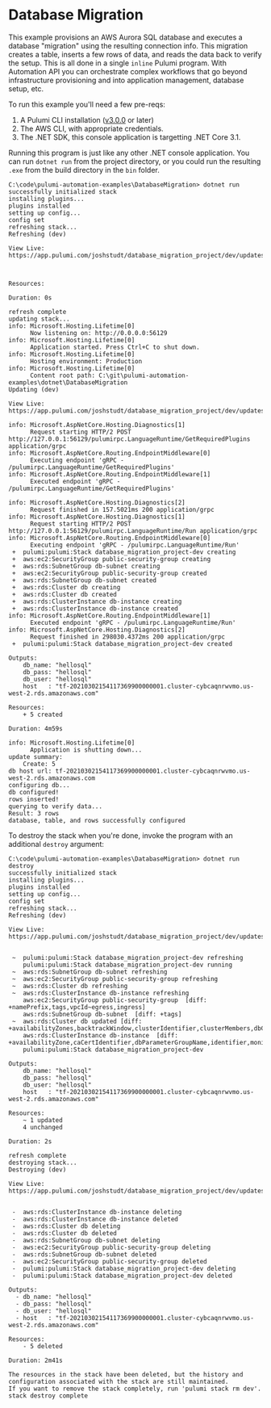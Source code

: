 # Database Migration

This example provisions an AWS Aurora SQL database and executes a database "migration" using the resulting connection info. This migration creates a table, inserts a few rows of data, and reads the data back to verify the setup. This is all done in a single `inline` Pulumi program. With Automation API you can orchestrate complex workflows that go beyond infrastructure provisioning and into application management, database setup, etc.

To run this example you'll need a few pre-reqs:
1. A Pulumi CLI installation ([v3.0.0](https://www.pulumi.com/docs/get-started/install/versions/) or later)
2. The AWS CLI, with appropriate credentials.
3. The .NET SDK, this console application is targetting .NET Core 3.1.

Running this program is just like any other .NET console application. You can run `dotnet run` from the project directory, or you could run the resulting `.exe` from the build directory in the `bin` folder.

```shell
C:\code\pulumi-automation-examples\DatabaseMigration> dotnet run
successfully initialized stack
installing plugins...
plugins installed
setting up config...
config set
refreshing stack...
Refreshing (dev)

View Live: https://app.pulumi.com/joshstudt/database_migration_project/dev/updates/17



Resources:

Duration: 0s

refresh complete
updating stack...
info: Microsoft.Hosting.Lifetime[0]
      Now listening on: http://0.0.0.0:56129
info: Microsoft.Hosting.Lifetime[0]
      Application started. Press Ctrl+C to shut down.
info: Microsoft.Hosting.Lifetime[0]
      Hosting environment: Production
info: Microsoft.Hosting.Lifetime[0]
      Content root path: C:\git\pulumi-automation-examples\dotnet\DatabaseMigration
Updating (dev)

View Live: https://app.pulumi.com/joshstudt/database_migration_project/dev/updates/18

info: Microsoft.AspNetCore.Hosting.Diagnostics[1]
      Request starting HTTP/2 POST http://127.0.0.1:56129/pulumirpc.LanguageRuntime/GetRequiredPlugins application/grpc
info: Microsoft.AspNetCore.Routing.EndpointMiddleware[0]
      Executing endpoint 'gRPC - /pulumirpc.LanguageRuntime/GetRequiredPlugins'
info: Microsoft.AspNetCore.Routing.EndpointMiddleware[1]
      Executed endpoint 'gRPC - /pulumirpc.LanguageRuntime/GetRequiredPlugins'

info: Microsoft.AspNetCore.Hosting.Diagnostics[2]
      Request finished in 157.5021ms 200 application/grpc
info: Microsoft.AspNetCore.Hosting.Diagnostics[1]
      Request starting HTTP/2 POST http://127.0.0.1:56129/pulumirpc.LanguageRuntime/Run application/grpc
info: Microsoft.AspNetCore.Routing.EndpointMiddleware[0]
      Executing endpoint 'gRPC - /pulumirpc.LanguageRuntime/Run'
 +  pulumi:pulumi:Stack database_migration_project-dev creating
 +  aws:ec2:SecurityGroup public-security-group creating
 +  aws:rds:SubnetGroup db-subnet creating
 +  aws:ec2:SecurityGroup public-security-group created
 +  aws:rds:SubnetGroup db-subnet created
 +  aws:rds:Cluster db creating
 +  aws:rds:Cluster db created
 +  aws:rds:ClusterInstance db-instance creating
 +  aws:rds:ClusterInstance db-instance created
info: Microsoft.AspNetCore.Routing.EndpointMiddleware[1]
      Executed endpoint 'gRPC - /pulumirpc.LanguageRuntime/Run'
info: Microsoft.AspNetCore.Hosting.Diagnostics[2]
      Request finished in 298030.4372ms 200 application/grpc
 +  pulumi:pulumi:Stack database_migration_project-dev created

Outputs:
    db_name: "hellosql"
    db_pass: "hellosql"
    db_user: "hellosql"
    host   : "tf-20210302154117369900000001.cluster-cybcaqnrwvmo.us-west-2.rds.amazonaws.com"

Resources:
    + 5 created

Duration: 4m59s

info: Microsoft.Hosting.Lifetime[0]
      Application is shutting down...
update summary:
    Create: 5
db host url: tf-20210302154117369900000001.cluster-cybcaqnrwvmo.us-west-2.rds.amazonaws.com
configuring db...
db configured!
rows inserted!
querying to verify data...
Result: 3 rows
database, table, and rows successfully configured
```

To destroy the stack when you're done, invoke the program with an additional `destroy` argument:

```shell
C:\code\pulumi-automation-examples\DatabaseMigration> dotnet run destroy
successfully initialized stack
installing plugins...
plugins installed
setting up config...
config set
refreshing stack...
Refreshing (dev)

View Live: https://app.pulumi.com/joshstudt/database_migration_project/dev/updates/19


 ~  pulumi:pulumi:Stack database_migration_project-dev refreshing
    pulumi:pulumi:Stack database_migration_project-dev running
 ~  aws:rds:SubnetGroup db-subnet refreshing
 ~  aws:ec2:SecurityGroup public-security-group refreshing
 ~  aws:rds:Cluster db refreshing
 ~  aws:rds:ClusterInstance db-instance refreshing
    aws:ec2:SecurityGroup public-security-group  [diff: +namePrefix,tags,vpcId~egress,ingress]
    aws:rds:SubnetGroup db-subnet  [diff: +tags]
 ~  aws:rds:Cluster db updated [diff: +availabilityZones,backtrackWindow,clusterIdentifier,clusterMembers,dbClusterParameterGroupName,deletionProtection,enabledCloudwatchLogsExports,globalClusterIdentifier,iamDatabaseAuthenticationEnabled,iamRoles,kmsKeyId,port,preferredBackupWindow,preferredMaintenanceWindow,replicationSourceIdentifier,storageEncrypted,tags~masterPassword]
    aws:rds:ClusterInstance db-instance  [diff: +availabilityZone,caCertIdentifier,dbParameterGroupName,identifier,monitoringRoleArn,performanceInsightsEnabled,performanceInsightsKmsKeyId,preferredBackupWindow,preferredMaintenanceWindow,tags]
    pulumi:pulumi:Stack database_migration_project-dev

Outputs:
    db_name: "hellosql"
    db_pass: "hellosql"
    db_user: "hellosql"
    host   : "tf-20210302154117369900000001.cluster-cybcaqnrwvmo.us-west-2.rds.amazonaws.com"

Resources:
    ~ 1 updated
    4 unchanged

Duration: 2s

refresh complete
destroying stack...
Destroying (dev)

View Live: https://app.pulumi.com/joshstudt/database_migration_project/dev/updates/20


 -  aws:rds:ClusterInstance db-instance deleting
 -  aws:rds:ClusterInstance db-instance deleted
 -  aws:rds:Cluster db deleting
 -  aws:rds:Cluster db deleted
 -  aws:rds:SubnetGroup db-subnet deleting
 -  aws:ec2:SecurityGroup public-security-group deleting
 -  aws:rds:SubnetGroup db-subnet deleted
 -  aws:ec2:SecurityGroup public-security-group deleted
 -  pulumi:pulumi:Stack database_migration_project-dev deleting
 -  pulumi:pulumi:Stack database_migration_project-dev deleted

Outputs:
  - db_name: "hellosql"
  - db_pass: "hellosql"
  - db_user: "hellosql"
  - host   : "tf-20210302154117369900000001.cluster-cybcaqnrwvmo.us-west-2.rds.amazonaws.com"

Resources:
    - 5 deleted

Duration: 2m41s

The resources in the stack have been deleted, but the history and configuration associated with the stack are still maintained.
If you want to remove the stack completely, run 'pulumi stack rm dev'.
stack destroy complete
```
